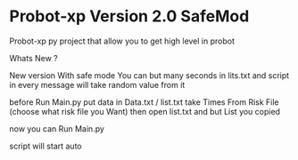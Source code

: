 # Probot-xp Version 2.0 SafeMod
Probot-xp py project that allow you to get high level in probot

Whats New ?

New version With safe mode
You can but many seconds in lits.txt and script in every message will take random value from it 

before
Run Main.py
put data in Data.txt / list.txt
take Times From Risk File (choose what risk file you Want) then
open list.txt and but List you copied


now you can Run Main.py

script will start auto
